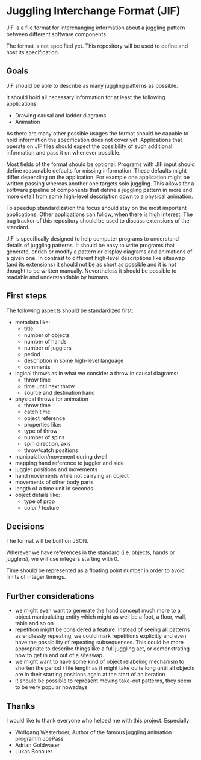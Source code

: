 # Juggling Interchange Format (JIF)

JIF is a file format for interchanging information about a juggling pattern between different software components.

The format is not specified yet. This repository will be used to define and host its specification.


## Goals

JIF should be able to describe as many juggling patterns as possible.

It should hold all necessary information for at least the following applications:
- Drawing causal and ladder diagrams
- Animation

As there are many other possible usages the format should be capable to hold information the specification does not cover yet. Applications that operate on JIF files should expect the possibility of such additional information and pass it on whenever possible.

Most fields of the format should be optional. Programs with JIF input should define reasonable defaults for missing information. These defaults might differ depending on the application. For example one application might be written passing whereas another one targets solo juggling.
This allows for a software pipeline of components that define a juggling pattern in more and more detail from some high-level description down to a physical animation.

To speedup standardization the focus should stay on the most important applications. Other applications can follow, when there is high interest. The bug tracker of this repository should be
 used to discuss extensions of the standard.

JIF is specifically designed to help computer programs to understand details of juggling patterns. It should be easy to write programs that generate, enrich or modify a pattern or display diagrams and 
animations of a given one. In contrast to different high-level descriptions like siteswap (and its extensions) it should not be as short as possible and it is not thought to be written manually. Nevertheless it should be possible to readable and understandable by humans.

## First steps

The following aspects should be standardized first:
- metadata like:
  - title
  - number of objects
  - number of hands
  - number of jugglers
  - period
  - description in some high-level language
  - comments
- logical throws as in what we consider a throw in causal diagrams:
  - throw time
  - time until next throw
  - source and destination hand
- physical throws for animation
  - throw time
  - catch time
  - object reference
  - properties like:
   - type of throw
   - number of spins
   - spin direction, axis
   - throw/catch positions
 - manipulation/movement during dwell
 - mapping hand reference to juggler and side
 - juggler positions and movements
 - hand movements while not carrying an object
 - movements of other body parts
 - length of a time unit in seconds
 - object details like:
   - type of prop
   - color / texture


 ## Decisions

 The format will be built on JSON.

 Wherever we have references in the standard (i.e. objects, hands or jugglers), we will use integers starting with 0.

 Time should be represented as a floating point number in order to avoid limits of integer timings.


 ## Further considerations

 - we might even want to generate the hand concept much more to a object manipulating entity
   which might as well be a foot, a floor, wall, table and so on
 - repetition might be considered a feature. Instead of seeing all patterns as endlessly repeating,
 we could mark repetitions explicitly and even have the possibility of repeating subsequences.
   This could be more appropriate to describe things like a full juggling act, or demonstrating how to get in and out of a siteswap. 
 - we might want to have some kind of object relabeling mechanism to shorten the period / file length
 as it might take quite long until all objects are in their starting positions again at the start of an iteration
 - it should be possible to represent moving take-out patterns, they seem to be very popular nowadays


 ## Thanks

 I would like to thank everyone who helped me with this project. Especially:
 - Wolfgang Westerboer, Author of the famous juggling animation programm JoePass
 - Adrian Goldwaser
 - Lukas Bonauer

